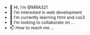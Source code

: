 - 👋 Hi, I’m @MRA321
- 👀 I’m interested in web development
- 🌱 I’m currently learning html and css3
- 💞️ I’m looking to collaborate on ...
- 📫 How to reach me ...

<!---
MRA321/MRA321 is a ✨ special ✨ repository because its `README.md` (this file) appears on your GitHub profile.
You can click the Preview link to take a look at your changes.
--->
